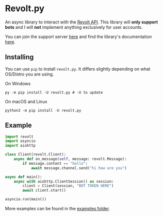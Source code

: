 # Revolt.py

An async library to interact with the [Revolt API](https://revolt.chat). This library will **only support bots** and I will **not** implement anything exclusively for user accounts.

You can join the support server [here](https://rvlt.gg/FDXER6hr) and find the library's documentation [here](https://revoltpy.readthedocs.io/en/latest/). 

## Installing

You can use `pip` to install `revolt.py`. It differs slightly depending on what OS/Distro you are using.

On Windows
```
py -m pip install -U revolt.py # -U to update
```

On macOS and Linux
```
python3 -m pip install -U revolt.py
```

## Example

```py
import revolt
import asyncio
import aiohttp

class Client(revolt.Client):
    async def on_message(self, message: revolt.Message):
        if message.content == "hello":
            await message.channel.send("hi how are you")

async def main():
    async with aiohttp.ClientSession() as session:
        client = Client(session, "BOT TOKEN HERE")
        await client.start()

asyncio.run(main())
```

More examples can be found in the [examples folder](https://github.com/revoltchat/revolt.py/blob/master/examples).

